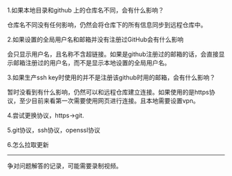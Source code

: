 1.如果本地目录和github 上的仓库名不同，会有什么影响？

仓库名不同没有任何影响，仍然会将仓库下的所有信息同步到远程仓库中。



2.如果设置的全局用户名和邮箱并没有注册过GitHub会有什么影响

会只显示用户名，且名称不含超链接。如果是github注册过的邮箱的话，会直接显示邮箱注册过的用户名，而不是显示本地设置的全局用户名。



3.如果生产ssh key时使用的并不是注册该github时用的邮箱，会有什么影响？

暂时没看到有什么影响，仍然可以和远程仓库建立连接。如果使用的是https协议，至少目前来看第一次需要使用网页进行连接。且本地需要设置vpn。



4.尝试更换协议，https->git.



5.git协议，ssh协议，openssl协议



6.怎么拉取更新





-----

争对问题解答的记录，可能需要录制视频。